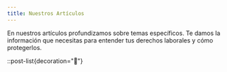 ```yaml
---
title: Nuestros Artículos
---
```

En nuestros artículos profundizamos sobre temas específicos. Te damos la información que necesitas para entender tus derechos laborales y cómo protegerlos.

::post-list{decoration="📘"}
